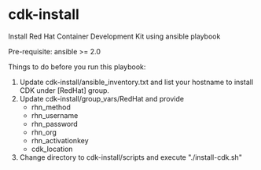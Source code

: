 # cdk-install
Install Red Hat Container Development Kit using ansible playbook

Pre-requisite: ansible >= 2.0

Things to do before you run this playbook:

1. Update cdk-install/ansible_inventory.txt and list your hostname to install CDK under [RedHat] group.
2. Update cdk-install/group_vars/RedHat and provide 
    * rhn_method
    * rhn_username
    * rhn_password
    * rhn_org
    * rhn_activationkey
    * cdk_location
3. Change directory to cdk-install/scripts and execute "./install-cdk.sh"